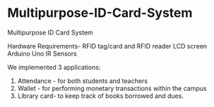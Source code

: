 # Multipurpose-ID-Card-System
Multipurpose ID Card System

Hardware Requirements-
RFID tag/card and RFID reader
LCD screen
Arduino Uno
IR Sensors

We implemented 3 applications:
1. Attendance - for both students and teachers
2. Wallet - for performing monetary transactions within the campus
3. Library card- to keep track of books borrowed and dues.
